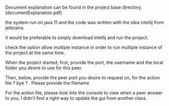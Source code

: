 Document explanation can be found in the project base directory.(documentExplanation.pdf)

the system run on java 11 and the code was written with the idea intellij from jetbrains.

it would be preferable to simply download intellij and run the project.

check the option allow multiple instance in order to run multiple instance of the project at the same time.

When the project started, first, provide the port, the username and the local folder you desire to use for this peer.

Then, below, provide the peer port you desire to request on, for the action file ? bye ? . Please provide the filename

For the action file, please look into the console to view when a peer answer to you, I didn't find a right way to update the gui from another class.